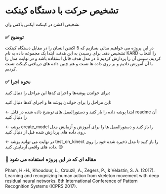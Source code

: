 # تشخیص حرکت با دستگاه کینکت
تشخیص اکشن در کینکت ایکس باکس وان

### ✅ توضیح



 در این پروژه می خواهیم مدلی بسازیم که 5 اکشن انسان را در مقابل دستگاه کینکت تشخیص دهد.  برای رسیدن به این هدف، ابتدا یک مجموعه داده به نام KARD را انتخاب کردیم، سپس آن را پردازش کردیم تا در مدل هدف قابل استفاده باشد و در نهایت مدل را با آن آموزش دادیم و بر روی داده ها تست و هم چنین داده های دریافتی کینکت تست کردیم.

 ### ✅ نحوه اجرا



 برای خواندن پوشه‌ها و اجرای کدها این مراحل را دنبال کنید: 

این مراحل را برای خواندن پوشه ها و اجرای کدها دنبال کنید:<br>



 ← ابتدا پوشه داده را باز کنید و دستورالعمل های توضیح داده شده در فایل readme  آن را دنبال کنید
<br>




 ← پوشه create_model را باز کنید و دستورالعمل ها را برای آموزش و آزمایش مدل روی داده های پردازش شده قبل از دنبال کنید.
<br>




 ← در نهایت می توانید پوشه test_on_kinect را باز کنید تا مدل ذخیره شده خود را روی داده های واقعی آزمایش کنید.  😊<br>

 ###  📝 مقاله ای که در این پروژه استفاده می شود

Pham, H.-H., Khoudour, L., Crouzil, A., Zegers, P., & Velastin, S. A. (2017). Learning and
recognizing human action from skeleton movement with deep residual neural networks. 8th International
Conference of Pattern Recognition Systems (ICPRS 2017).
